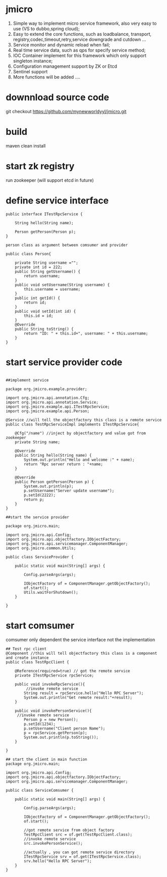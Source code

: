 # jmicro
1. Simple way to implement micro service framework, also very easy to use (VS to dubbo,spring cloud);
2. Easy to extend the core functions, such as loadbalance, transport, registry,codec,timeout,retry,service downgrade and cutdown ...
3. Service monitor and dynamic reload when fail;
4. Real time service data, such as qps for specify service method;
5. IOC Container implement for this framework which only support singleton instance;
6. Configuration management support by ZK or Etcd
7. Sentinel support
8. More functions will be added ....

# downnload source code
git checkout https://github.com/mynewworldyyl/jmicro.git

# build
maven clean install

# start zk registry
 run zookeeper (will support etcd in future)

# define service interface
~~~
public interface ITestRpcService {

	String hello(String name);
	
	Person getPerson(Person p);
}

person class as argument between comsumer and provider

public class Person{
	
	private String username ="";
	private int id = 222;
	public String getUsername() {
		return username;
	}
	public void setUsername(String username) {
		this.username = username;
	}
	public int getId() {
		return id;
	}
	public void setId(int id) {
		this.id = id;
	}
	@Override
	public String toString() {
		return "ID: " + this.id+", username: " + this.username;
	}
}
~~~

# start service provider code
~~~

##implement service

package org.jmicro.example.provider;

import org.jmicro.api.annotation.Cfg;
import org.jmicro.api.annotation.Service;
import org.jmicro.example.api.ITestRpcService;
import org.jmicro.example.api.Person;

@Service //will tell the objectfactory this class is a remote service
public class TestRpcServiceImpl implements ITestRpcService{

	@Cfg("/name") //inject by objectfactory and value got from zookeeper
	private String name;
	
	@Override
	public String hello(String name) {
		System.out.println("Hello and welcome :" + name);
		return "Rpc server return : "+name;
	}

	@Override
	public Person getPerson(Person p) {
		System.out.println(p);
		p.setUsername("Server update username");
		p.setId(2222);
		return p;
	}
}

##start the service provider

package org.jmicro.main;

import org.jmicro.api.Config;
import org.jmicro.api.objectfactory.IObjectFactory;
import org.jmicro.api.servicemanager.ComponentManager;
import org.jmicro.common.Utils;

public class ServiceProvider {

	public static void main(String[] args) {
		
		Config.parseArgs(args);
		
		IObjectFactory of = ComponentManager.getObjectFactory();
		of.start();
		Utils.waitForShutdown();
	}

}
~~~

# start comsumer
comsumer only dependent the service interface not the implementation
~~~
## Test rpc client
@Component //this will tell objectfactory this class is a component and create instance
public class TestRpcClient {

	@Reference(required=true) // got the remote service
	private ITestRpcService rpcService;
	
	public void invokeRpcService(){
	     //invoke remote service
		String result = rpcService.hello("Hello RPC Server");
		System.out.println("Get remote result:"+result);
	}
	
	public void invokePersonService(){
	 //invoke remote service
		Person p = new Person();
		p.setId(1234);
		p.setUsername("Client person Name");
		p = rpcService.getPerson(p);
		System.out.println(p.toString());
	}
	
}

## start the client in main function
package org.jmicro.main;

import org.jmicro.api.Config;
import org.jmicro.api.objectfactory.IObjectFactory;
import org.jmicro.api.servicemanager.ComponentManager;

public class ServiceComsumer {

	public static void main(String[] args) {
		
		Config.parseArgs(args);
		
		IObjectFactory of = ComponentManager.getObjectFactory();
		of.start();
		
		//got remote service from object factory
		TestRpcClient src = of.get(TestRpcClient.class);
		//invoke remote service
		src.invokePersonService();
		
		//actually , you can got remote service directory
		ITestRpcService srv = of.get(ITestRpcService.class);
		srv.hello("Hello RPC Server");
	}
}
~~~
